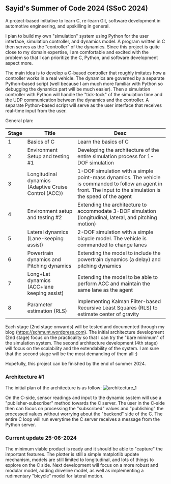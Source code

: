 ## Sayid's Summer of Code 2024 (SSoC 2024)

A project-based initiative to learn C, re-learn Git, software development in automotive engineering, and upskilling in general.

I plan to build my own "simulation" system using Python for the user interface, simulation controller, and dynamics model. A program written in C then serves as
the "controller" of the dynamics. Since this project is quite close to my domain expertise, I am comfortable and excited with the problem so that I can prioritize
the C, Python, and software development aspect more. 

The main idea is to develop a C-based controller that roughly imitates how a controller works in a real vehicle.
The dynamics are governed by a separate Python-based script (well because I am much more familiar with Python so debugging the dynamics part will be much easier).
Then a simulation controller with Python will handle the "tick-tock" of the simulation time and the UDP communication between the dynamics and the controller. A separate Python-based script will
serve as the user interface that receives real-time input from the user.

General plan:

| Stage | Title | Desc |
|----------|----------|----------|
| 1 | Basics of C   | Learn the basics of C |
| 2 | Environment Setup and testing #1 | Developing the architecture of the entire simulation process for 1-DOF simulation|
| 3 | Longitudinal dynamics (Adaptive Cruise Control (ACC)) | 1-DOF simulation with a simple point-mass dynamics. The vehicle is commanded to follow an agent in front. The input to the simulation is the speed of the agent  |
| 4 | Environment setup and testing #2 | Extending the architecture to accommodate 3-DOF simulation (longitudinal, lateral, and pitching motion) |
| 5 | Lateral dynamics (Lane-keeping assist) | 2-DOF simulation with a simple bicycle model. The vehicle is commanded to change lanes |
| 6 | Powertrain dynamics and Pitching dynamics | Extending the model to include the powertrain dynamics (a delay) and pitching dynamics |
| 7 | Long+Lat dynamics (ACC+lane keeping assist) | Extending the model to be able to perform ACC and maintain the same lane as the agent |
| 8 | Parameter estimation (RLS) | Implementing Kalman Filter-based Recursive Least Squares (RLS) to estimate center of gravity |

Each stage (2nd stage onwards) will be tested and documented through my blog (https://schmunt.wordpress.com). The initial architecture development (2nd stage) focus on the practicality so that
I can try the "bare minimum" of the simulation system. The second architecture development (4th stage) will focus on the scalability and the extendability of the system. I am sure that the second stage will be the most
demanding of them all :)

Hopefully, this project can be finished by the end of summer 2024.

### Architecture #1
The initial plan of the architecture is as follow:
![architecture_1](https://github.com/saachdm/cpsil/assets/20472912/8bbfb99a-9004-4646-ac2d-73cc85113730)

On the C-side, sensor readings and input to the dynamic system will use a "publisher-subscriber" method towards the C server. The user in the C-side then can focus on processing the "subscribed" values and "publishing" the processed values without worrying about the "backend" side of the C. The entire C loop will run everytime the C server receives a message from the Python server.

### Current update 25-06-2024
The minimum viable product is ready and it should be able to "capture" the important features. The plotter is still a simple matplotlib update mechanism, models are still limited to longitudinal, and lots of things to explore on the C side. Next development will focus on a more robust and modular model, adding driveline model, as well as implementing a rudimentary "bicycle" model for lateral motion.
